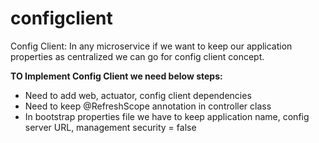 # configclient

Config Client: In any microservice if we want to keep our application properties as centralized we can go for config client concept.

**TO Implement Config Client we need below steps:**

* Need to add web, actuator, config client dependencies
* Need to keep @RefreshScope annotation in controller class
* In bootstrap properties file we have to keep application name, config server URL, management security = false
